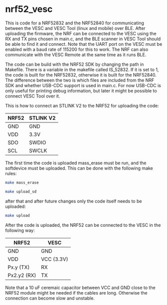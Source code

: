# nrf52_vesc

This is code for a NRF52832 and the NRF52840 for communicating between the VESC and VESC Tool (linux and mobile) over BLE. After uploading the firmware, the NRF can be connected to the VESC using the RX and TX pins chosen in main.c, and the BLE scanner in VESC Tool should be able to find it and connect. Note that the UART port on the VESC must be enabled with a baud rate of 115200 for this to work. The NRF can also communicate with the VESC Remote at the same time as it runs BLE.  

The code can be build with the NRF52 SDK by changing the path in Makefile. There is a variable in the makefile called IS_52832. If it is set to 1, the code is built for the NRF52832, otherwise it is built for the NRF52840. The difference between the two is which files are included from the NRF SDK and whether USB-CDC support is used in main.c. For now USB-CDC is only useful for printing debug information, but later it might be possible to connect VESC Tool over it.

This is how to connect an STLINK V2 to the NRF52 for uploading the code:

| NRF52         | STLINK V2     |
| ------------- |---------------|
| GND           | GND           |
| VDD           | 3.3V          |
| SDO           | SWDIO         |
| SCL           | SWCLK         |

The first time the code is uploaded mass_erase must be run, and the softdevice must be uploaded. This can be done with the following make rules:

```bash
make mass_erase
```

```bash
make upload_sd
```

after that and after future changes only the code itself needs to be uploaded:

```bash
make upload
```

After the code is uploaded, the NRF52 can be connected to the VESC in the following way:

| NRF52         | VESC          |
| ------------- |---------------|
| GND           | GND           |
| VDD           | VCC (3.3V)    |
| Px.y (TX)     | RX            |
| Px2.y2 (RX)   | TX            |

Note that a 10 uF ceremaic capacitor between VCC and GND close to the NRF52 module might be needed if the cables are long. Otherwise the connection can become slow and unstable.

